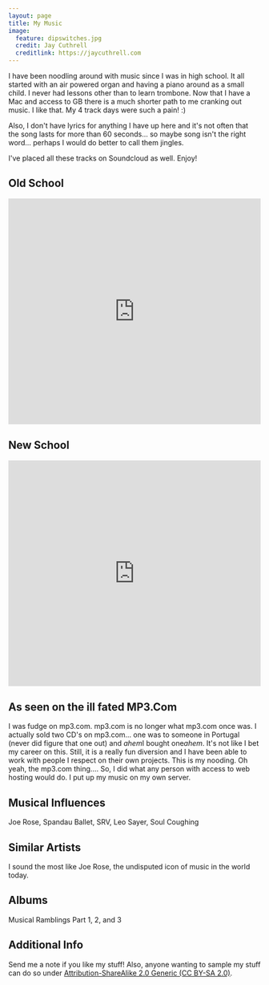 ```yaml
---
layout: page
title: My Music 
image:
  feature: dipswitches.jpg
  credit: Jay Cuthrell
  creditlink: https://jaycuthrell.com
---
```


I have been noodling around with music since I was in high school. It all started with an air powered organ and having a piano around as a small child. I never had lessons other than to learn trombone. Now that I have a Mac and access to GB there is a much shorter path to me cranking out music. I like that. My 4 track days were such a pain! :) 

Also, I don't have lyrics for anything I have up here and it's not often that the song lasts for more than 60 seconds... so maybe song isn't the right word... perhaps I would do better to call them jingles.

I've placed all these tracks on Soundcloud as well. Enjoy!

## Old School

<iframe width="100%" height="450" scrolling="no" frameborder="no" src="http://w.soundcloud.com/player/?url=http%3A%2F%2Fapi.soundcloud.com%2Fplaylists%2F1248798&amp;auto_play=false&amp;show_artwork=true&amp;color=ff7700"></iframe>


## New School

<iframe width="100%" height="450" scrolling="no" frameborder="no" src="http://w.soundcloud.com/player/?url=http%3A%2F%2Fapi.soundcloud.com%2Fplaylists%2F1104704&amp;auto_play=false&amp;show_artwork=true&amp;color=ff7700"></iframe>

## As seen on the ill fated MP3.Com

I was fudge on mp3.com. mp3.com is no longer what mp3.com once was. I actually sold two CD's on mp3.com... one was to someone in Portugal (never did figure that one out) and *ahem*I bought one*ahem*. It's not like I bet my career on this. Still, it is a really fun diversion and I have been able to work with people I respect on their own projects. This is my nooding. Oh yeah, the mp3.com thing.... So, I did what any person with access to web hosting would do. I put up my music on my own server.


## Musical Influences

Joe Rose, Spandau Ballet, SRV, Leo Sayer, Soul Coughing

## Similar Artists

I sound the most like Joe Rose, the undisputed icon of music in the world today.

## Albums

Musical Ramblings Part 1, 2, and 3

## Additional Info

Send me a note if you like my stuff! Also, anyone wanting to sample my stuff can do so under [Attribution-ShareAlike 2.0 Generic (CC BY-SA 2.0)](http://creativecommons.org/licenses/by-sa/2.0/).

